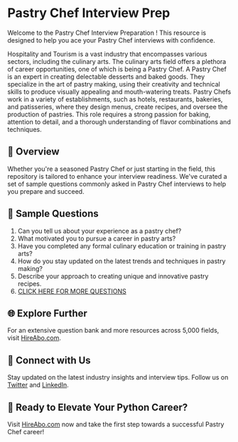 # Pastry Chef Interview Prep

Welcome to the Pastry Chef Interview Preparation ! This resource is designed to help you ace your Pastry Chef interviews with confidence.

Hospitality and Tourism is a vast industry that encompasses various sectors, including the culinary arts. The culinary arts field offers a plethora of career opportunities, one of which is being a Pastry Chef. A Pastry Chef is an expert in creating delectable desserts and baked goods. They specialize in the art of pastry making, using their creativity and technical skills to produce visually appealing and mouth-watering treats. Pastry Chefs work in a variety of establishments, such as hotels, restaurants, bakeries, and patisseries, where they design menus, create recipes, and oversee the production of pastries. This role requires a strong passion for baking, attention to detail, and a thorough understanding of flavor combinations and techniques.

## 🚀 Overview

Whether you're a seasoned Pastry Chef or just starting in the field, this repository is tailored to enhance your interview readiness. We've curated a set of sample questions commonly asked in Pastry Chef interviews to help you prepare and succeed.

## 📝 Sample Questions

1. Can you tell us about your experience as a pastry chef?
2. What motivated you to pursue a career in pastry arts?
3. Have you completed any formal culinary education or training in pastry arts?
4. How do you stay updated on the latest trends and techniques in pastry making?
5. Describe your approach to creating unique and innovative pastry recipes.
6. [CLICK HERE FOR MORE QUESTIONS](https://hireabo.com/job/11_2_2/Pastry%20Chef)

## 🌐 Explore Further

For an extensive question bank and more resources across 5,000 fields, visit [HireAbo.com](https://www.hireabo.com).

## 📱 Connect with Us

Stay updated on the latest industry insights and interview tips. Follow us on [Twitter](https://twitter.com/hireabo) and [LinkedIn](https://www.linkedin.com/in/hire-abo-3609972a8/).

## 🚀 Ready to Elevate Your Python Career?

Visit [HireAbo.com](https://www.hireabo.com) now and take the first step towards a successful Pastry Chef career!